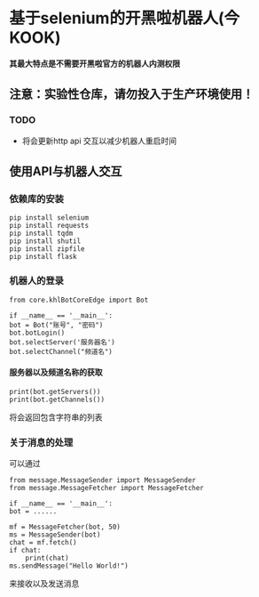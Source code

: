 # 基于selenium的开黑啦机器人(今KOOK)  
**其最大特点是不需要开黑啦官方的机器人内测权限**  
  
## 注意：实验性仓库，请勿投入于生产环境使用！ 
  
### TODO  
+ 将会更新http api 交互以减少机器人重启时间

## 使用API与机器人交互  
  
### 依赖库的安装  
    pip install selenium
    pip install requests
    pip install tqdm
    pip install shutil
    pip install zipfile
    pip install flask
  
### 机器人的登录 
    from core.khlBotCoreEdge import Bot
    
    if __name__ == '__main__':
    bot = Bot("账号", "密码")
    bot.botLogin()
    bot.selectServer('服务器名')
    bot.selectChannel("频道名")
  
#### 服务器以及频道名称的获取 
    print(bot.getServers())
    print(bot.getChannels())  
将会返回包含字符串的列表  
  
### 关于消息的处理  
可以通过  
  
    from message.MessageSender import MessageSender
    from message.MessageFetcher import MessageFetcher
    
    if __name__ == '__main__':
    bot = ......
    
    mf = MessageFetcher(bot, 50)
    ms = MessageSender(bot)
    chat = mf.fetch()
    if chat:
        print(chat)
    ms.sendMessage("Hello World!")
  
来接收以及发送消息  
  
